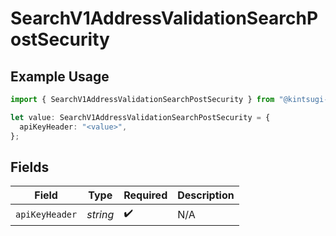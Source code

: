 # SearchV1AddressValidationSearchPostSecurity

## Example Usage

```typescript
import { SearchV1AddressValidationSearchPostSecurity } from "@kintsugi-tax/tax-platform-sdk/models/operations";

let value: SearchV1AddressValidationSearchPostSecurity = {
  apiKeyHeader: "<value>",
};
```

## Fields

| Field              | Type               | Required           | Description        |
| ------------------ | ------------------ | ------------------ | ------------------ |
| `apiKeyHeader`     | *string*           | :heavy_check_mark: | N/A                |